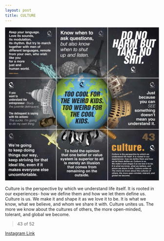 ```yaml
---
layout: post
title: CULTURE
---
```


![43 CULTURE](/images/dc43.jpg)

Culture is the perspective by which we understand life itself. It is rooted in our experiences- how we define them and how we let them define us. Culture is us. We make it and shape it as we love it to be. It is what we know, what we believe, and whom we share it with. Culture unites us. The more we know about the cultures of others, the more open-minded, tolerant, and global we become.

> 43 of 52

[Instagram Link](https://www.instagram.com/p/yYMr9ORMqj/)
